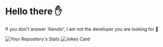 # Hello there :raised_hand:
If you don't answer 'Kenobi', I am not the developer you are looking for :wave: 

![Your Repository's Stats](https://github-readme-stats.vercel.app/api?username=EvgeniGenchev&show_icons=true&theme=radical)
![Jokes Card](https://readme-jokes.vercel.app/api)



<!--
**EvgeniGenchev/EvgeniGenchev** is a ✨ _special_ ✨ repository because its `README.md` (this file) appears on your GitHub profile.

Here are some ideas to get you started:

- 🔭 I’m currently working on ...
- 🌱 I’m currently learning ...
- 👯 I’m looking to collaborate on ...
- 🤔 I’m looking for help with ...
- 💬 Ask me about ...
- 📫 How to reach me: ...
- 😄 Pronouns: ...
- ⚡ Fun fact: ...
-->
